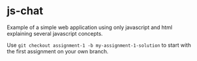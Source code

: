 # js-chat
Example of a simple web application using only javascript and html explaining several javascript concepts. 

Use `git checkout assignment-1 -b my-assignment-1-solution` to start with the first assignment on your own branch.
